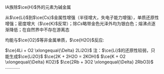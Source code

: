 
IA族除$\ce{H}$外的元素为碱金属

从$\ce{Li}$到$\ce{Cs}$金属性增强（半径增大，失电子能力增强），单质还原性增强；密度增大（$\ce{K}$反常）；除$Cs$略带金色光泽外均为银白色；熔沸点逐渐降低；在自然界中不存在游离态

均能与$\ce{O2}$等非金属单质，$\ce{H2O}$反应:

$\ce{4Li + O2 \xlongequal{\Delta} 2Li2O}$ 注：$\ce{Li}$的还原性较弱，只能生成$\ce{Li2O}$
$\ce{2K + 2H2O = 2KOH}$
$\ce{K + O2 \xlongequal{\Delta} KO2}$
$\ce{2Rb + 3O2 \xlongequal{\Delta} 2RbO3}$
…………


